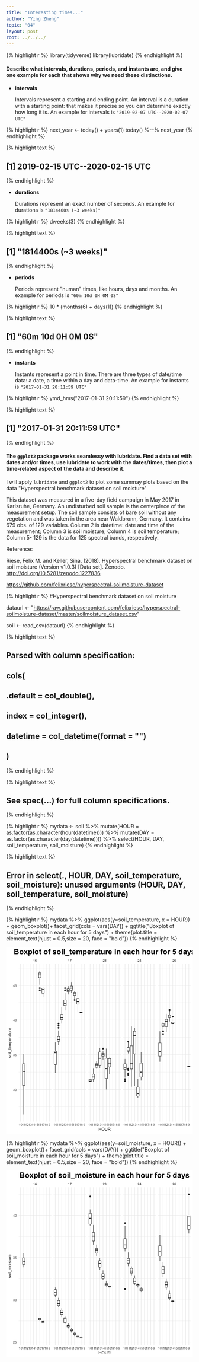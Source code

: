 ```yaml
---
title: "Interesting times..."
author: "Ying Zheng"
topic: "04"
layout: post
root: ../../../
---
```







{% highlight r %}
library(tidyverse)
library(lubridate)
{% endhighlight %}



 


#### **Describe what intervals, durations, periods, and instants are, and give one example for each that shows why we need these distinctions.**





- **intervals**
  
  Intervals represent a starting and ending point. An interval is a duration with a starting point: that makes it precise so you can determine exactly how long it is. An example for intervals is `"2019-02-07 UTC--2020-02-07 UTC"`

{% highlight r %}
next_year <- today() + years(1)
today() %--% next_year
{% endhighlight %}



{% highlight text %}
## [1] 2019-02-15 UTC--2020-02-15 UTC
{% endhighlight %}

- **durations**

  Durations represent an exact number of seconds. An example for durations is `"1814400s (~3 weeks)"`

{% highlight r %}
dweeks(3)
{% endhighlight %}



{% highlight text %}
## [1] "1814400s (~3 weeks)"
{% endhighlight %}

- **periods**

  Periods represent "human" times, like hours, days and months. An example for periods is `"60m 10d 0H 0M 0S"`

{% highlight r %}
10 * (months(6) + days(1))
{% endhighlight %}



{% highlight text %}
## [1] "60m 10d 0H 0M 0S"
{% endhighlight %}

- **instants**

  Instants represent a point in time. There are three types of date/time data: a date, a time within a day and data-time. An example for instants is  `"2017-01-31 20:11:59 UTC"`

{% highlight r %}
ymd_hms("2017-01-31 20:11:59")
{% endhighlight %}



{% highlight text %}
## [1] "2017-01-31 20:11:59 UTC"
{% endhighlight %}



#### **The `ggplot2` package works seamlessy with lubridate. Find a data set with dates and/or times, use lubridate to work with the dates/times, then plot a time-related aspect of the data and describe it.**  



I will apply `lubridate` and `ggplot2` to plot some summay plots based on the data  "Hyperspectral benchmark dataset on soil moisture"  



This dataset was measured in a five-day field campaign in May 2017 in Karlsruhe, Germany. An undisturbed soil sample is the centerpiece of the measurement setup. The soil sample consists of bare soil without any vegetation and was taken in the area near Waldbronn, Germany. It contains 679 obs. of 129 variables. Column 2 is datetime: date and time of the measurement; Column 3 is soil moisture; Column 4 is soil temperature; Column 5- 129 is the data for 125 spectral bands, respectively.

 
Reference:

Riese, Felix M. and Keller, Sina. (2018). Hyperspectral benchmark dataset on soil moisture (Version v1.0.3) [Data set]. Zenodo. http://doi.org/10.5281/zenodo.1227836

https://github.com/felixriese/hyperspectral-soilmoisture-dataset






{% highlight r %}
#Hyperspectral benchmark dataset on soil moisture


dataurl <- "https://raw.githubusercontent.com/felixriese/hyperspectral-soilmoisture-dataset/master/soilmoisture_dataset.csv"

soil <- read_csv(dataurl)
{% endhighlight %}



{% highlight text %}
## Parsed with column specification:
## cols(
##   .default = col_double(),
##   index = col_integer(),
##   datetime = col_datetime(format = "")
## )
{% endhighlight %}



{% highlight text %}
## See spec(...) for full column specifications.
{% endhighlight %}



{% highlight r %}
mydata <- soil %>%
  mutate(HOUR = as.factor(as.character(hour(datetime)))) %>%
  mutate(DAY = as.factor(as.character(day(datetime)))) %>% 
  select(HOUR, DAY, soil_temperature, soil_moisture)
{% endhighlight %}



{% highlight text %}
## Error in select(., HOUR, DAY, soil_temperature, soil_moisture): unused arguments (HOUR, DAY, soil_temperature, soil_moisture)
{% endhighlight %}



{% highlight r %}
mydata %>% ggplot(aes(y=soil_temperature, x = HOUR)) +
  geom_boxplot()+ facet_grid(cols = vars(DAY))  +
  ggtitle("Boxplot of soil_temperature in each hour for 5 days") +
  theme(plot.title = element_text(hjust = 0.5,size = 20, face = "bold"))
{% endhighlight %}

![center](../figure/04/ZhengYing/unnamed-chunk-6-1.png)

{% highlight r %}
mydata %>% ggplot(aes(y=soil_moisture, x = HOUR)) +
  geom_boxplot()+ facet_grid(cols = vars(DAY))  +
  ggtitle("Boxplot of soil_moisture in each hour for 5 days") +
  theme(plot.title = element_text(hjust = 0.5,size = 20, face = "bold"))
{% endhighlight %}

![center](../figure/04/ZhengYing/unnamed-chunk-6-2.png)


